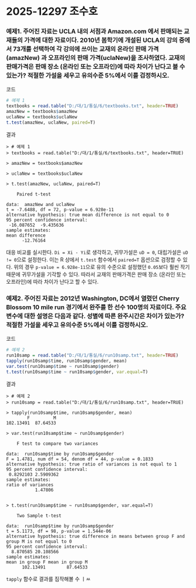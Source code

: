 # 2025-12297 조수호
### 예제1. 주어진 자료는 UCLA 내의 서점과 Amazon.com 에서 판매되는 교재들의 가격에 대한 자료이다. 2010년 봄학기에 개설된 UCLA의 강의 중에서 73개를 선택하여 각 강의에 쓰이는 교재의 온라인 판매 가격(amazNew) 과 오프라인의 판매 가격(uclaNew)을 조사하였다. 교재의 판매가격은 판매 장소 (온라인 또는 오프라인)에 따라 차이가 난다고 볼 수 있는가? 적절한 가설을 세우고 유의수준 5%에서 이를 검정하시오.

코드
```R
# 예제 1
textbooks = read.table("D:/대/1/통실/6/textbooks.txt", header=TRUE)
amazNew = textbooks$amazNew
uclaNew = textbooks$uclaNew
t.test(amazNew, uclaNew, paired=T)
```

결과
```
> # 예제 1
> textbooks = read.table("D:/대/1/통실/6/textbooks.txt", header=TRUE)

> amazNew = textbooks$amazNew

> uclaNew = textbooks$uclaNew

> t.test(amazNew, uclaNew, paired=T)

	Paired t-test

data:  amazNew and uclaNew
t = -7.6488, df = 72, p-value = 6.928e-11
alternative hypothesis: true mean difference is not equal to 0
95 percent confidence interval:
 -16.087652  -9.435636
sample estimates:
mean difference 
      -12.76164
```

대응 비교를 실시한다. `Di = Xi - Yi`로 생각하고, 귀무가설은 `uD = 0`, 대립가설은 `uD != 0`으로 설정한다. 이는 R 상에서 `t.test` 함수에서 `paired=T` 옵션으로 검정할 수 있다. 위의 경우  `p-value = 6.928e-11`으로 유의 수준으로 설정했던 `0.05`보다 훨씬 작기 때문에 귀무가설을 기각할 수 있다. 따라서 교재의 판매가격은 판매 장소 (온라인 또는 오프라인)에 따라 차이가 난다고 할 수 있다.

### 예제2. 주어진 자료는 2012년 Washington, DC에서 열렸던 Cherry Blossom 10 mile run 경기에서 완주를 한 선수 100명의 자료이다. 주요 변수에 대한 설명은 다음과 같다. 성별에 따른 완주시간은 차이가 있는가? 적절한 가설을 세우고 유의수준 5%에서 이를 검정하시오.

코드
```R
# 예제 2
run10samp = read.table("D:/대/1/통실/6/run10samp.txt", header=TRUE)
tapply(run10samp$time, run10samp$gender, mean)
var.test(run10samp$time ~ run10samp$gender)
t.test(run10samp$time ~ run10samp$gender, var.equal=T)
```

결과
```
> # 예제 2
> run10samp = read.table("D:/대/1/통실/6/run10samp.txt", header=TRUE)

> tapply(run10samp$time, run10samp$gender, mean)
        F         M 
102.13491  87.64533 

> var.test(run10samp$time ~ run10samp$gender)

	F test to compare two variances

data:  run10samp$time by run10samp$gender
F = 1.4781, num df = 54, denom df = 44, p-value = 0.1833
alternative hypothesis: true ratio of variances is not equal to 1
95 percent confidence interval:
 0.8292103 2.5909362
sample estimates:
ratio of variances 
           1.47806 


> t.test(run10samp$time ~ run10samp$gender, var.equal=T)

	Two Sample t-test

data:  run10samp$time by run10samp$gender
t = 5.1173, df = 98, p-value = 1.544e-06
alternative hypothesis: true difference in means between group F and group M is not equal to 0
95 percent confidence interval:
  8.870585 20.108566
sample estimates:
mean in group F mean in group M 
      102.13491        87.64533
```

`tapply` 함수로 결과를 짐작해볼 수 ㅣㅆ